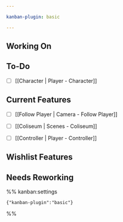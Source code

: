 ```yaml
---

kanban-plugin: basic

---
```


## Working On



## To-Do

- [ ] [[Character | Player - Character]]


## Current Features

- [ ] [[Follow Player | Camera - Follow Player]]
- [ ] [[Coliseum | Scenes - Coliseum]]
- [ ] [[Controller | Player - Controller]]


## Wishlist Features



## Needs Reworking





%% kanban:settings
```
{"kanban-plugin":"basic"}
```
%%